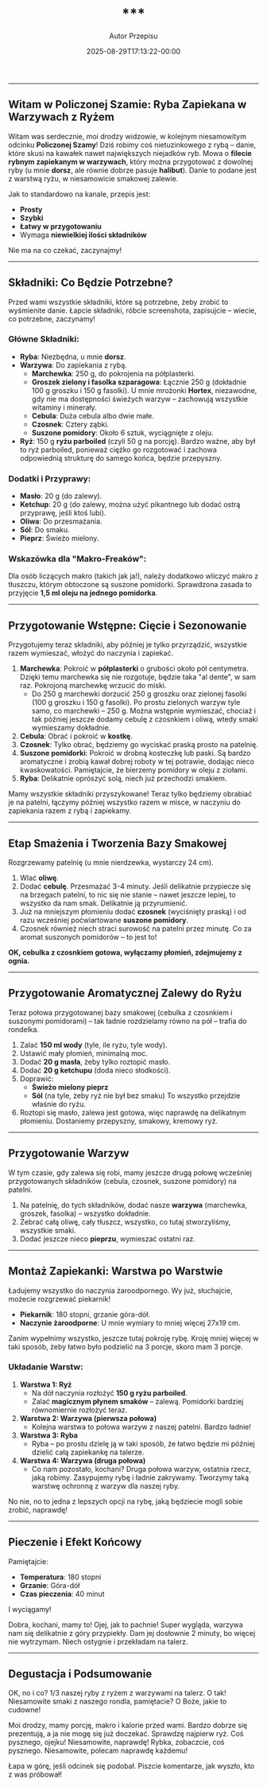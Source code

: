 ﻿---
draft: true
title: "***"
author: "Autor Przepisu"
recipe_image: images/recipe-headers/default.avif
date: 2025-08-29T17:13:22-00:00
categories: ["sniadania"]
tags: ["draft"]
tagline: "Przepis do sformatowania"
servings: 4
prep_time: 15
cook: true
cook_time: 30
calories: 300
protein: 20
fat: 10
carbohydrate: 25
---
***

## Witam w Policzonej Szamie: Ryba Zapiekana w Warzywach z Ryżem

Witam was serdecznie, moi drodzy widzowie, w kolejnym niesamowitym odcinku **Policzonej Szamy**! Dziś robimy coś nietuzinkowego z rybą – danie, które skusi na kawałek nawet największych niejadków ryb. Mowa o **filecie rybnym zapiekanym w warzywach**, który można przygotować z dowolnej ryby (u mnie **dorsz**, ale równie dobrze pasuje **halibut**). Danie to podane jest z warstwą ryżu, w niesamowicie smakowej zalewie.

Jak to standardowo na kanale, przepis jest:
*   **Prosty**
*   **Szybki**
*   **Łatwy w przygotowaniu**
*   Wymaga **niewielkiej ilości składników**

Nie ma na co czekać, zaczynajmy!

***

## Składniki: Co Będzie Potrzebne?

Przed wami wszystkie składniki, które są potrzebne, żeby zrobić to wyśmienite danie. Łapcie składniki, róbcie screenshota, zapisujcie – wiecie, co potrzebne, zaczynamy!

### Główne Składniki:
*   **Ryba**: Niezbędna, u mnie **dorsz**.
*   **Warzywa**: Do zapiekania z rybą.
    *   **Marchewka**: 250 g, do pokrojenia na półplasterki.
    *   **Groszek zielony i fasolka szparagowa**: Łącznie 250 g (dokładnie 100 g groszku i 150 g fasolki). U mnie mrożonki **Hortex**, niezawodne, gdy nie ma dostępności świeżych warzyw – zachowują wszystkie witaminy i minerały.
    *   **Cebula**: Duża cebula albo dwie małe.
    *   **Czosnek**: Cztery ząbki.
    *   **Suszone pomidory**: Około 6 sztuk, wyciągnięte z oleju.
*   **Ryż**: 150 g **ryżu parboiled** (czyli 50 g na porcję). Bardzo ważne, aby był to ryż parboiled, ponieważ ciężko go rozgotować i zachowa odpowiednią strukturę do samego końca, będzie przepyszny.

### Dodatki i Przyprawy:
*   **Masło**: 20 g (do zalewy).
*   **Ketchup**: 20 g (do zalewy, można użyć pikantnego lub dodać ostrą przyprawę, jeśli ktoś lubi).
*   **Oliwa**: Do przesmażania.
*   **Sól**: Do smaku.
*   **Pieprz**: Świeżo mielony.

### Wskazówka dla "Makro-Freaków":
Dla osób liczących makro (takich jak ja!), należy dodatkowo wliczyć makro z tłuszczu, którym obtoczone są suszone pomidorki. Sprawdzona zasada to przyjęcie **1,5 ml oleju na jednego pomidorka**.

***

## Przygotowanie Wstępne: Cięcie i Sezonowanie

Przygotujemy teraz składniki, aby później je tylko przyrządzić, wszystkie razem wymieszać, włożyć do naczynia i zapiekać.

1.  **Marchewka**: Pokroić w **półplasterki** o grubości około pół centymetra. Dzięki temu marchewka się nie rozgotuje, będzie taka "al dente", w sam raz. Pokrojoną marchewkę wrzucić do miski.
    *   Do 250 g marchewki dorzucić 250 g groszku oraz zielonej fasolki (100 g groszku i 150 g fasolki). Po prostu zielonych warzyw tyle samo, co marchewki – 250 g. Można wstępnie wymieszać, chociaż i tak później jeszcze dodamy cebulę z czosnkiem i oliwą, wtedy smaki wymieszamy dokładnie.
2.  **Cebula**: Obrać i pokroić w **kostkę**.
3.  **Czosnek**: Tylko obrać, będziemy go wyciskać praską prosto na patelnię.
4.  **Suszone pomidorki**: Pokroić w drobną kosteczkę lub paski. Są bardzo aromatyczne i zrobią kawał dobrej roboty w tej potrawie, dodając nieco kwaskowatości. Pamiętajcie, że bierzemy pomidory w oleju z ziołami.
5.  **Ryba**: Delikatnie oprószyć solą, niech już przechodzi smakiem.

Mamy wszystkie składniki przyszykowane! Teraz tylko będziemy obrabiać je na patelni, łączymy później wszystko razem w misce, w naczyniu do zapiekania razem z rybą i zapiekamy.

***

## Etap Smażenia i Tworzenia Bazy Smakowej

Rozgrzewamy patelnię (u mnie nierdzewka, wystarczy 24 cm).

1.  Wlać **oliwę**.
2.  Dodać **cebulę**. Przesmażać 3-4 minuty. Jeśli delikatnie przypiecze się na brzegach patelni, to nic się nie stanie – nawet jeszcze lepiej, to wszystko da nam smak. Delikatnie ją przyrumienić.
3.  Już na mniejszym płomieniu dodać **czosnek** (wyciśnięty praską) i od razu wcześniej poćwiartowane **suszone pomidory**.
4.  Czosnek również niech straci surowość na patelni przez minutę. Co za aromat suszonych pomidorów – to jest to!

**OK, cebulka z czosnkiem gotowa, wyłączamy płomień, zdejmujemy z ognia.**

***

## Przygotowanie Aromatycznej Zalewy do Ryżu

Teraz połowa przygotowanej bazy smakowej (cebulka z czosnkiem i suszonymi pomidorami) – tak ładnie rozdzielamy równo na pół – trafia do rondelka.

1.  Zalać **150 ml wody** (tyle, ile ryżu, tyle wody).
2.  Ustawić mały płomień, minimalną moc.
3.  Dodać **20 g masła**, żeby tylko roztopić masło.
4.  Dodać **20 g ketchupu** (doda nieco słodkości).
5.  Doprawić:
    *   **Świeżo mielony pieprz**
    *   **Sól** (na tyle, żeby ryż nie był bez smaku)
    To wszystko przejdzie właśnie do ryżu.
6.  Roztopi się masło, zalewa jest gotowa, więc naprawdę na delikatnym płomieniu. Dostaniemy przepyszny, smakowy, kremowy ryż.

***

## Przygotowanie Warzyw

W tym czasie, gdy zalewa się robi, mamy jeszcze drugą połowę wcześniej przygotowanych składników (cebula, czosnek, suszone pomidory) na patelni.

1.  Na patelnię, do tych składników, dodać nasze **warzywa** (marchewka, groszek, fasolka) – wszystko dokładnie.
2.  Zebrać całą oliwę, cały tłuszcz, wszystko, co tutaj stworzyliśmy, wszystkie smaki.
3.  Dodać jeszcze nieco **pieprzu**, wymieszać ostatni raz.

***

## Montaż Zapiekanki: Warstwa po Warstwie

Ładujemy wszystko do naczynia żaroodpornego. Wy już, słuchajcie, możecie rozgrzewać piekarnik!

*   **Piekarnik**: 180 stopni, grzanie góra-dół.
*   **Naczynie żaroodporne**: U mnie wymiary to mniej więcej 27x19 cm.

Zanim wypełnimy wszystko, jeszcze tutaj pokroję rybę. Kroję mniej więcej w taki sposób, żeby łatwo było podzielić na 3 porcje, skoro mam 3 porcje.

### Układanie Warstw:
1.  **Warstwa 1: Ryż**
    *   Na dół naczynia rozłożyć **150 g ryżu parboiled**.
    *   Zalać **magicznym płynem smaków** – zalewą. Pomidorki bardziej równomiernie rozłożyć teraz.
2.  **Warstwa 2: Warzywa (pierwsza połowa)**
    *   Kolejna warstwa to połowa warzyw z naszej patelni. Bardzo ładnie!
3.  **Warstwa 3: Ryba**
    *   Ryba – po prostu dzielę ją w taki sposób, że łatwo będzie mi później dzielić całą zapiekankę na talerze.
4.  **Warstwa 4: Warzywa (druga połowa)**
    *   Co nam pozostało, kochani? Druga połowa warzyw, ostatnia rzecz, jaką robimy. Zasypujemy rybę i ładnie zakrywamy. Tworzymy taką warstwę ochronną z warzyw dla naszej ryby.

No nie, no to jedna z lepszych opcji na rybę, jaką będziecie mogli sobie zrobić, naprawdę!

***

## Pieczenie i Efekt Końcowy

Pamiętajcie:
*   **Temperatura**: 180 stopni
*   **Grzanie**: Góra-dół
*   **Czas pieczenia**: 40 minut

I wyciągamy!

Dobra, kochani, mamy to! Ojej, jak to pachnie! Super wygląda, warzywa nam się delikatnie z góry przypiekły. Dam jej dosłownie 2 minuty, bo więcej nie wytrzymam. Niech ostygnie i przekładam na talerz.

***

## Degustacja i Podsumowanie

OK, no i co? 1/3 naszej ryby z ryżem z warzywami na talerz. O tak! Niesamowite smaki z naszego rondla, pamiętacie? O Boże, jakie to cudowne!

Moi drodzy, mamy porcję, makro i kalorie przed wami. Bardzo dobrze się prezentują, a ja nie mogę się już doczekać. Sprawdzę najpierw ryż. Coś pysznego, ojejku! Niesamowite, naprawdę! Rybka, zobaczcie, coś pysznego. Niesamowite, polecam naprawdę każdemu!

Łapa w górę, jeśli odcinek się podobał. Piszcie komentarze, jak wyszło, kto z was próbował!